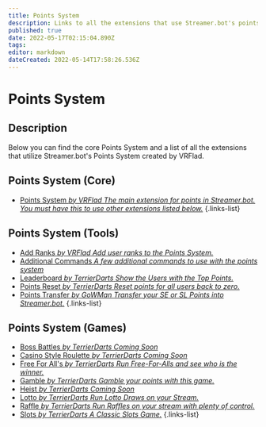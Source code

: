 ```yaml
---
title: Points System
description: Links to all the extensions that use Streamer.bot's points system.
published: true
date: 2022-05-17T02:15:04.890Z
tags: 
editor: markdown
dateCreated: 2022-05-14T17:58:26.536Z
---
```


# Points System

## Description

Below you can find the core Points System and a list of all the extensions that utilize Streamer.bot's Points System created by VRFlad.

## Points System (Core)

* [Points System *by VRFlad* *The main extension for points in Streamer.bot.  You must have this to use other extensions listed below.*](/extensions/points-system/points-system-core)
{.links-list}

## Points System (Tools)


* [Add Ranks *by VRFlad* *Add user ranks to the Points System.*](/extensions/points-system/points-system-add-ranks)
* [Additional Commands *A few additional commands to use with the points system*](/extensions/points-system/additional-commands)
* [Leaderboard *by TerrierDarts* *Show the Users with the Top Points.*](/extensions/points-system/points-system-leaderboard)
* [Points Reset *by TerrierDarts* *Reset points for all users back to zero.*](/extensions/points-system/points-system-points-reset)
* [Points Transfer *by GoWMan* *Transfer your SE or SL Points into Streamer.bot.*](/extensions/points-system/points-system-points-transfer)
{.links-list}

## Points System (Games)

* [Boss Battles *by TerrierDarts* *Coming Soon*](/extensions/points-system/points-system-boss-battles)
* [Casino Style Roulette *by TerrierDarts* *Coming Soon*](/extensions/points-system/points-system-roulette)
* [Free For All's *by TerrierDarts* *Run Free-For-Alls and see who is the winner.*](/extensions/points-system/points-system-free-for-alls)
* [Gamble *by TerrierDarts* *Gamble your points with this game.*](/extensions/points-system/points-system-gamble)
* [Heist *by TerrierDarts* *Coming Soon*](/extensions/points-system/points-system-heist)
* [Lotto *by TerrierDarts* *Run Lotto Draws on your Stream.*](/extensions/points-system/points-system-lotto)
* [Raffle *by TerrierDarts* *Run Raffles on your stream with plenty of control.*](/extensions/points-system/points-system-raffle)
* [Slots *by TerrierDarts* *A Classic Slots Game.*](/extensions/points-system/points-system-slots)
{.links-list}


